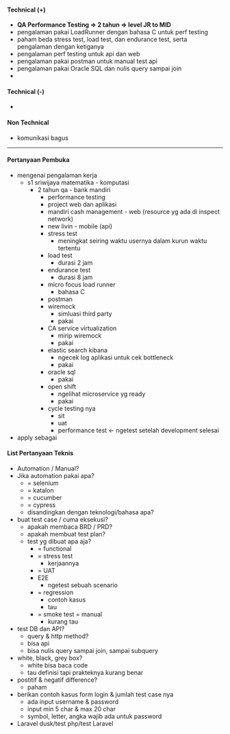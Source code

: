 #### Technical (+) 

- **QA Performance Testing => 2 tahun => level JR to MID**  
- pengalaman pakai LoadRunner dengan bahasa C untuk perf testing
- paham beda stress test, load test, dan endurance test, serta pengalaman dengan ketiganya
- pengalaman perf testing untuk api dan web
- pengalaman pakai postman untuk manual test api
- pengalaman pakai Oracle SQL dan nulis query sampai join
- 

#### Technical (-)  

- 

#### Non Technical  

- komunikasi bagus

---

#### Pertanyaan Pembuka

- mengenai pengalaman kerja  
	- s1 sriwijaya matematika - komputasi
		- 2 tahun qa - bank mandiri
			- performance testing
			- project web dan aplikasi
			- mandiri cash management - web (resource yg ada di inspect network)
			- new livin - mobile (api)
			- stress test
				- meningkat seiring waktu usernya dalam kurun waktu tertentu
			- load test
				- durasi 2 jam
			- endurance test
				- durasi 8 jam
			- micro focus load runner
				- bahasa C
			- postman
			- wiremock
				- simluasi third party
				- pakai
			- CA service virtualization
				- mirip wiremock
				- pakai
			- elastic search kibana
				- ngecek log aplikasi untuk cek bottleneck
				- pakai
			- oracle sql
				- pakai
			- open shift
				- ngelihat microservice yg ready
				- pakai
			- cycle testing nya
				- sit
				- uat
				- performance test <- ngetest setelah development selesai
- apply sebagai


#### List Pertanyaan Teknis

- Automation / Manual?  
- Jika automation pakai apa?
	- = selenium
	- = katalon
	- = cucumber
	- = cypress
	- disandingkan dengan teknologi/bahasa apa?
- buat test case / cuma eksekusi?
	- apakah membaca BRD / PRD?
	- apakah membuat test plan?
	- test yg dibuat apa aja?
		- = functional
		- = stress test
			- kerjaannya
		- = UAT
		- E2E
			- ngetest sebuah scenario
		- = regression
			- contoh kasus
			- tau
		- = smoke test = manual
			- kurang tau
- test DB dan API?
	- query & http method?
	- bisa api
	- bisa nulis query sampai join, sampai subquery
- white, black, grey box?
	- white bisa baca code
	- tau definisi tapi prakteknya kurang benar
- postitif & negatif difference?
	- paham
- berikan contoh kasus form login & jumlah test case nya
	- ada input username & password
	- input min 5 char & max 20 char
	- symbol, letter, angka wajib ada untuk password
- Laravel dusk/test php/test Laravel
